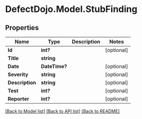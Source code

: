 # DefectDojo.Model.StubFinding
## Properties

Name | Type | Description | Notes
------------ | ------------- | ------------- | -------------
**Id** | **int?** |  | [optional] 
**Title** | **string** |  | 
**Date** | **DateTime?** |  | [optional] 
**Severity** | **string** |  | [optional] 
**Description** | **string** |  | [optional] 
**Test** | **int?** |  | [optional] 
**Reporter** | **int?** |  | [optional] 

[[Back to Model list]](../README.md#documentation-for-models) [[Back to API list]](../README.md#documentation-for-api-endpoints) [[Back to README]](../README.md)

